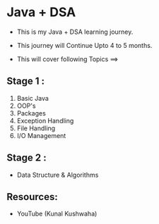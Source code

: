 # Java + DSA

-  This is my Java + DSA learning journey.

- This journey will Continue Upto 4 to 5 months.

- This will cover following Topics ==>

## Stage 1 :

1) Basic Java
2) OOP's
3) Packages
4) Exception Handling
5) File Handling
6) I/O Management


## Stage 2 :

-  Data Structure & Algorithms

## Resources:
-  YouTube (Kunal Kushwaha)
